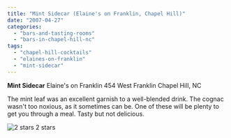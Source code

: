 ```yaml
---
title: "Mint Sidecar (Elaine's on Franklin, Chapel Hill)"
date: "2007-04-27"
categories:
  - "bars-and-tasting-rooms"
  - "bars-in-chapel-hill-nc"
tags:
  - "chapel-hill-cocktails"
  - "elaines-on-franklin"
  - "mint-sidecar"
---
```


**Mint Sidecar** Elaine's on Franklin 454 West Franklin Chapel Hill, NC

The mint leaf was an excellent garnish to a well-blended drink. The cognac wasn't too noxious, as it sometimes can be. One of these will be plenty to get you through a meal. Tasty but not delicious.




<div class="caption">

![2 stars](http://s3.amazonaws.com/thegourmez-wpmedia/2009/02/rating_chicken11.gif "rating_chicken11") 2 stars</div>

